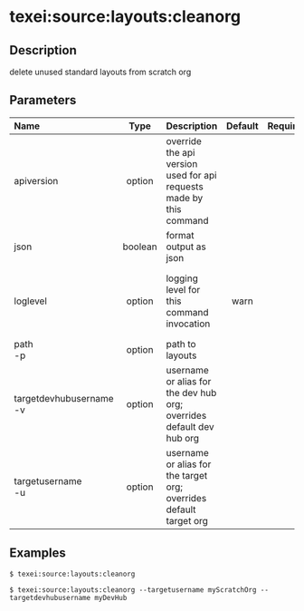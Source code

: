 <!-- This file has been generated with command 'sfdx hardis:doc:plugin:generate'. Please do not update it manually or it may be overwritten -->
# texei:source:layouts:cleanorg

## Description

delete unused standard layouts from scratch org

## Parameters

|Name|Type|Description|Default|Required|Options|
|:---|:--:|:----------|:-----:|:------:|:-----:|
|apiversion|option|override the api version used for api requests made by this command||||
|json|boolean|format output as json||||
|loglevel|option|logging level for this command invocation|warn||trace<br/>debug<br/>info<br/>warn<br/>error<br/>fatal|
|path<br/>-p|option|path to layouts||||
|targetdevhubusername<br/>-v|option|username or alias for the dev hub org; overrides default dev hub org||||
|targetusername<br/>-u|option|username or alias for the target org; overrides default target org||||

## Examples

```shell
$ texei:source:layouts:cleanorg
```

```shell
$ texei:source:layouts:cleanorg --targetusername myScratchOrg --targetdevhubusername myDevHub
```


